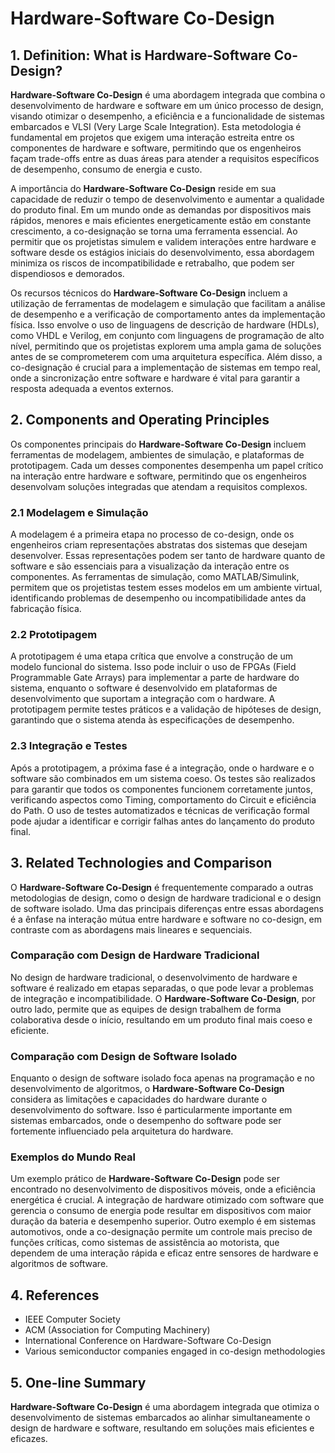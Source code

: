 # Hardware-Software Co-Design

## 1. Definition: What is **Hardware-Software Co-Design**?
**Hardware-Software Co-Design** é uma abordagem integrada que combina o desenvolvimento de hardware e software em um único processo de design, visando otimizar o desempenho, a eficiência e a funcionalidade de sistemas embarcados e VLSI (Very Large Scale Integration). Esta metodologia é fundamental em projetos que exigem uma interação estreita entre os componentes de hardware e software, permitindo que os engenheiros façam trade-offs entre as duas áreas para atender a requisitos específicos de desempenho, consumo de energia e custo.

A importância do **Hardware-Software Co-Design** reside em sua capacidade de reduzir o tempo de desenvolvimento e aumentar a qualidade do produto final. Em um mundo onde as demandas por dispositivos mais rápidos, menores e mais eficientes energeticamente estão em constante crescimento, a co-designação se torna uma ferramenta essencial. Ao permitir que os projetistas simulem e validem interações entre hardware e software desde os estágios iniciais do desenvolvimento, essa abordagem minimiza os riscos de incompatibilidade e retrabalho, que podem ser dispendiosos e demorados.

Os recursos técnicos do **Hardware-Software Co-Design** incluem a utilização de ferramentas de modelagem e simulação que facilitam a análise de desempenho e a verificação de comportamento antes da implementação física. Isso envolve o uso de linguagens de descrição de hardware (HDLs), como VHDL e Verilog, em conjunto com linguagens de programação de alto nível, permitindo que os projetistas explorem uma ampla gama de soluções antes de se comprometerem com uma arquitetura específica. Além disso, a co-designação é crucial para a implementação de sistemas em tempo real, onde a sincronização entre software e hardware é vital para garantir a resposta adequada a eventos externos.

## 2. Components and Operating Principles
Os componentes principais do **Hardware-Software Co-Design** incluem ferramentas de modelagem, ambientes de simulação, e plataformas de prototipagem. Cada um desses componentes desempenha um papel crítico na interação entre hardware e software, permitindo que os engenheiros desenvolvam soluções integradas que atendam a requisitos complexos.

### 2.1 Modelagem e Simulação
A modelagem é a primeira etapa no processo de co-design, onde os engenheiros criam representações abstratas dos sistemas que desejam desenvolver. Essas representações podem ser tanto de hardware quanto de software e são essenciais para a visualização da interação entre os componentes. As ferramentas de simulação, como MATLAB/Simulink, permitem que os projetistas testem esses modelos em um ambiente virtual, identificando problemas de desempenho ou incompatibilidade antes da fabricação física.

### 2.2 Prototipagem
A prototipagem é uma etapa crítica que envolve a construção de um modelo funcional do sistema. Isso pode incluir o uso de FPGAs (Field Programmable Gate Arrays) para implementar a parte de hardware do sistema, enquanto o software é desenvolvido em plataformas de desenvolvimento que suportam a integração com o hardware. A prototipagem permite testes práticos e a validação de hipóteses de design, garantindo que o sistema atenda às especificações de desempenho.

### 2.3 Integração e Testes
Após a prototipagem, a próxima fase é a integração, onde o hardware e o software são combinados em um sistema coeso. Os testes são realizados para garantir que todos os componentes funcionem corretamente juntos, verificando aspectos como Timing, comportamento do Circuit e eficiência do Path. O uso de testes automatizados e técnicas de verificação formal pode ajudar a identificar e corrigir falhas antes do lançamento do produto final.

## 3. Related Technologies and Comparison
O **Hardware-Software Co-Design** é frequentemente comparado a outras metodologias de design, como o design de hardware tradicional e o design de software isolado. Uma das principais diferenças entre essas abordagens é a ênfase na interação mútua entre hardware e software no co-design, em contraste com as abordagens mais lineares e sequenciais.

### Comparação com Design de Hardware Tradicional
No design de hardware tradicional, o desenvolvimento de hardware e software é realizado em etapas separadas, o que pode levar a problemas de integração e incompatibilidade. O **Hardware-Software Co-Design**, por outro lado, permite que as equipes de design trabalhem de forma colaborativa desde o início, resultando em um produto final mais coeso e eficiente.

### Comparação com Design de Software Isolado
Enquanto o design de software isolado foca apenas na programação e no desenvolvimento de algoritmos, o **Hardware-Software Co-Design** considera as limitações e capacidades do hardware durante o desenvolvimento do software. Isso é particularmente importante em sistemas embarcados, onde o desempenho do software pode ser fortemente influenciado pela arquitetura do hardware.

### Exemplos do Mundo Real
Um exemplo prático de **Hardware-Software Co-Design** pode ser encontrado no desenvolvimento de dispositivos móveis, onde a eficiência energética é crucial. A integração de hardware otimizado com software que gerencia o consumo de energia pode resultar em dispositivos com maior duração da bateria e desempenho superior. Outro exemplo é em sistemas automotivos, onde a co-designação permite um controle mais preciso de funções críticas, como sistemas de assistência ao motorista, que dependem de uma interação rápida e eficaz entre sensores de hardware e algoritmos de software.

## 4. References
- IEEE Computer Society
- ACM (Association for Computing Machinery)
- International Conference on Hardware-Software Co-Design
- Various semiconductor companies engaged in co-design methodologies

## 5. One-line Summary
**Hardware-Software Co-Design** é uma abordagem integrada que otimiza o desenvolvimento de sistemas embarcados ao alinhar simultaneamente o design de hardware e software, resultando em soluções mais eficientes e eficazes.